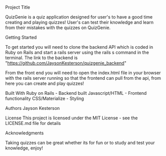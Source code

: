 Project Title

QuizGenie is a quiz application designed for user's to have a good time creating and playing quizzes! User's can test their knowledge and learn from their mistakes with the quizzes on QuizGenie.

Getting Started

To get started you will need to clone the backend API which is coded in Ruby on Rails and start a rails server using the rails s command in the terminal. The link to the backend is "https://github.com/JaysonKesterson/quizgenie_backend"

From the front end you will need to open the index.html file in your browser with the rails server running so that the frontend can pull from the api, from here you can create and play quizzes!



Built With
Ruby on Rails - Backend built 
Javascript/HTML - Frontend functionality
CSS/Materialize - Styling


Authors
Jayson Kesterson 

License
This project is licensed under the MIT License - see the LICENSE.md file for details

Acknowledgments

Taking quizzes can be great whether its for fun or to study and test your knowledge, enjoy!